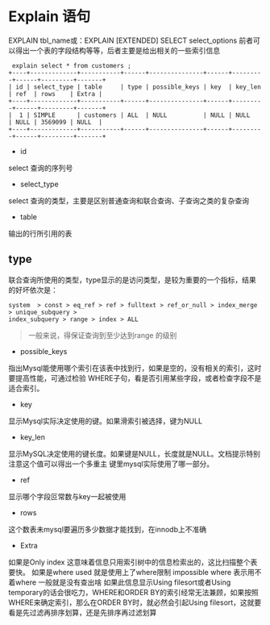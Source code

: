 # Explain 语句


EXPLAIN tbl_name或：EXPLAIN [EXTENDED] SELECT select_options
前者可以得出一个表的字段结构等等，后者主要是给出相关的一些索引信息

```
 explain select * from customers ;
+----+-------------+-----------+------+---------------+------+---------+------+---------+-------+
| id | select_type | table     | type | possible_keys | key  | key_len | ref  | rows    | Extra |
+----+-------------+-----------+------+---------------+------+---------+------+---------+-------+
|  1 | SIMPLE      | customers | ALL  | NULL          | NULL | NULL    | NULL | 3569099 | NULL  |
+----+-------------+-----------+------+---------------+------+---------+------+---------+-------+

```

* id

select 查询的序列号

* select_type

select 查询的类型，主要是区别普通查询和联合查询、子查询之类的复杂查询

* table

输出的行所引用的表

## type

联合查询所使用的类型，type显示的是访问类型，是较为重要的一个指标，结果的好坏依次是：

```
system  > const > eq_ref > ref > fulltext > ref_or_null > index_merge > unique_subquery >
index_subquery > range > index > ALL
```

> 一般来说，得保证查询到至少达到range 的级别


* possible_keys

指出Mysql能使用哪个索引在该表中找到行，如果是空的，没有相关的索引，这时要提高性能，可通过检验
WHERE子句，看是否引用某些字段，或者检查字段不是适合索引。

* key

显示Mysql实际决定使用的键。如果滑索引被选择，键为NULL

* key_len

显示MySQL决定使用的键长度。如果键是NULL，长度就是NULL。文档提示特别注意这个值可以得出一个多重主
键里mysql实际使用了哪一部分。


* ref

显示哪个字段叵常数与key一起被使用

* rows

这个数表未mysql要遍历多少数据才能找到，在innodb上不准确

* Extra

如果是Only index 这意味着信息只用索引树中的信息检索出的，这比扫描整个表要快。
如果是where used 就是使用上了where限制
impossible where 表示用不着where 一般就是没有查出啥
如果此信息显示Using filesort或者Using temporary的话会很吃力，WHERE和ORDER BY的索引经常无法兼顾，如果按照
WHERE来确定索引，那么在ORDER BY时，就必然会引起Using filesort，这就要看是先过滤再排序划算，还是先排序再过滤划算